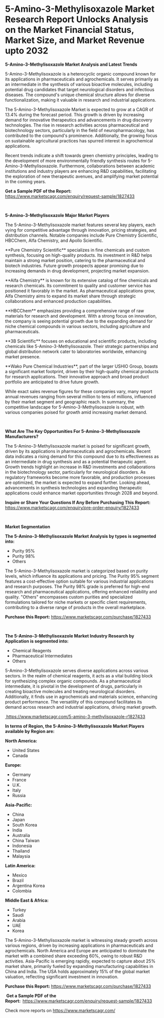<p><h1>5-Amino-3-Methylisoxazole Market Research Report Unlocks Analysis on the Market Financial Status, Market Size, and Market Revenue upto 2032</h1></p><p><strong>5-Amino-3-Methylisoxazole Market Analysis and Latest Trends</strong></p>
<p><p>5-Amino-3-Methylisoxazole is a heterocyclic organic compound known for its applications in pharmaceuticals and agrochemicals. It serves primarily as an intermediate in the synthesis of various bioactive molecules, including potential drug candidates that target neurological disorders and infectious diseases. The compound's unique chemical structure allows for diverse functionalization, making it valuable in research and industrial applications.</p><p>The 5-Amino-3-Methylisoxazole Market is expected to grow at a CAGR of 13.4% during the forecast period. This growth is driven by increasing demand for innovative therapeutics and advancements in drug discovery technologies. The rise in research activities across pharmaceutical and biotechnology sectors, particularly in the field of neuropharmacology, has contributed to the compound's prominence. Additionally, the growing focus on sustainable agricultural practices has spurred interest in agrochemical applications.</p><p>Recent trends indicate a shift towards green chemistry principles, leading to the development of more environmentally friendly synthesis routes for 5-Amino-3-Methylisoxazole. Furthermore, collaborations between academic institutions and industry players are enhancing R&D capabilities, facilitating the exploration of new therapeutic avenues, and amplifying market potential in the coming years.</p></p>
<p><strong>Get a Sample PDF of the Report:&nbsp;</strong> <a href="https://www.marketscagr.com/enquiry/request-sample/1827433?utm_campaign=2792&utm_medium=2&utm_source=Github&utm_content=ia&utm_term=03042025&utm_id=5-amino-3-methylisoxazole">https://www.marketscagr.com/enquiry/request-sample/1827433</a></p>
<p>&nbsp;</p>
<p><strong>5-Amino-3-Methylisoxazole Major Market Players</strong></p>
<p><p>The 5-Amino-3-Methylisoxazole market features several key players, each vying for competitive advantage through innovation, pricing strategies, and distribution channels. Notable companies include Pure Chemistry Scientific, HBCChem, Alfa Chemistry, and Apollo Scientific.</p><p>**Pure Chemistry Scientific** specializes in fine chemicals and custom synthesis, focusing on high-quality products. Its investment in R&D helps maintain a strong market position, catering to the pharmaceutical and biotech industries. Future growth prospects appear promising due to increasing demands in drug development, projecting market expansion.</p><p>**Alfa Chemistry** is known for its extensive catalog of fine chemicals and research chemicals. Its commitment to quality and customer service has positioned it favorably in the market. As pharmaceutical applications grow, Alfa Chemistry aims to expand its market share through strategic collaborations and enhanced production capabilities.</p><p>**HBCChem** emphasizes providing a comprehensive range of raw materials for research and development. With a strong focus on innovation, the company is seeing potential growth due to the expanding demand for niche chemical compounds in various sectors, including agriculture and pharmaceuticals.</p><p>**3B Scientific** focuses on educational and scientific products, including chemicals like 5-Amino-3-Methylisoxazole. Their strategic partnerships and global distribution network cater to laboratories worldwide, enhancing market presence.</p><p>**Wako Pure Chemical Industries**, part of the larger USHIO Group, boasts a significant market footprint, driven by their high-quality chemical products for research applications. Their innovative approach and broad product portfolio are anticipated to drive future growth.</p><p>While exact sales revenue figures for these companies vary, many report annual revenues ranging from several million to tens of millions, influenced by their market segment and geographic reach. In summary, the competitive landscape for 5-Amino-3-Methylisoxazole is robust, with various companies poised for growth amid increasing market demand.</p></p>
<p>&nbsp;</p>
<p><strong>What Are The Key Opportunities For 5-Amino-3-Methylisoxazole Manufacturers?</strong></p>
<p><p>The 5-Amino-3-Methylisoxazole market is poised for significant growth, driven by its applications in pharmaceuticals and agrochemicals. Recent data indicates a rising demand for this compound due to its effectiveness as an intermediate in drug synthesis and as a potential therapeutic agent. Growth trends highlight an increase in R&D investments and collaborations in the biotechnology sector, particularly for neurological disorders. As regulatory frameworks become more favorable, and production processes are optimized, the market is expected to expand further. Looking ahead, advancements in synthesis technologies and expanding therapeutic applications could enhance market opportunities through 2028 and beyond.</p></p>
<p><strong>Inquire or Share Your Questions If Any Before Purchasing This Report:</strong> <a href="https://www.marketscagr.com/enquiry/pre-order-enquiry/1827433?utm_campaign=2792&utm_medium=2&utm_source=Github&utm_content=ia&utm_term=03042025&utm_id=5-amino-3-methylisoxazole">https://www.marketscagr.com/enquiry/pre-order-enquiry/1827433</a></p>
<p>&nbsp;</p>
<p><strong>Market Segmentation</strong></p>
<p><strong>The 5-Amino-3-Methylisoxazole Market Analysis by types is segmented into:</strong></p>
<p><ul><li>Purity 95%</li><li>Purity 98%</li><li>Others</li></ul></p>
<p><p>The 5-Amino-3-Methylisoxazole market is categorized based on purity levels, which influence its applications and pricing. The Purity 95% segment features a cost-effective option suitable for various industrial applications and research purposes. The Purity 98% grade is preferred for high-end research and pharmaceutical applications, offering enhanced reliability and quality. "Others" encompasses custom purities and specialized formulations tailored for niche markets or specific client requirements, contributing to a diverse range of products in the overall marketplace.</p></p>
<p><strong>Purchase this Report:&nbsp;</strong><a href="https://www.marketscagr.com/purchase/1827433?utm_campaign=2792&utm_medium=2&utm_source=Github&utm_content=ia&utm_term=03042025&utm_id=5-amino-3-methylisoxazole">https://www.marketscagr.com/purchase/1827433</a></p>
<p>&nbsp;</p>
<p><strong>The 5-Amino-3-Methylisoxazole Market Industry Research by Application is segmented into:</strong></p>
<p><ul><li>Chemical Reagents</li><li>Pharmaceutical Intermediates</li><li>Others</li></ul></p>
<p><p>5-Amino-3-Methylisoxazole serves diverse applications across various sectors. In the realm of chemical reagents, it acts as a vital building block for synthesizing complex organic compounds. As a pharmaceutical intermediate, it is pivotal in the development of drugs, particularly in creating bioactive molecules and treating neurological disorders. Additionally, it finds use in agrochemicals and materials science, enhancing product performance. The versatility of this compound facilitates its demand across research and industrial applications, driving market growth.</p></p>
<p><a href="https://www.marketscagr.com/5-amino-3-methylisoxazole-r1827433?utm_campaign=2792&utm_medium=2&utm_source=Github&utm_content=ia&utm_term=03042025&utm_id=5-amino-3-methylisoxazole">&nbsp;https://www.marketscagr.com/5-amino-3-methylisoxazole-r1827433</a></p>
<p><strong>In terms of Region, the 5-Amino-3-Methylisoxazole Market Players available by Region are:</strong></p>
<p>
    <p> <strong> North America: </strong>
        <ul>
            <li>United States</li>
            <li>Canada</li>
        </ul>
        </p> 
    <p> <strong> Europe: </strong>
        <ul>
            <li>Germany</li>
            <li>France</li>
            <li>U.K.</li>
            <li>Italy</li>
            <li>Russia</li>
        </ul>
        </p> 
    <p> <strong> Asia-Pacific: </strong>
        <ul>
            <li>China</li>
            <li>Japan</li>
            <li>South Korea</li>
            <li>India</li>
            <li>Australia</li>
            <li>China Taiwan</li>
            <li>Indonesia</li>
            <li>Thailand</li>
            <li>Malaysia</li>
        </ul>
        </p> 
    <p> <strong> Latin America: </strong>
        <ul>
            <li>Mexico</li>
            <li>Brazil</li>
            <li>Argentina Korea</li>
            <li>Colombia</li>
        </ul>
        </p> 
    <p> <strong> Middle East & Africa: </strong>
        <ul>
            <li>Turkey</li>
            <li>Saudi</li>
            <li>Arabia</li>
            <li>UAE</li>
            <li>Korea</li>
        </ul>
    </p>
    </p>
<p><p>The 5-Amino-3-Methylisoxazole market is witnessing steady growth across various regions, driven by increasing applications in pharmaceuticals and agrochemicals. North America and Europe are anticipated to dominate the market with a combined share exceeding 60%, owing to robust R&D activities. Asia-Pacific is emerging rapidly, expected to capture about 25% market share, primarily fueled by expanding manufacturing capabilities in China and India. The USA holds approximately 15% of the global market valuation, reflecting significant investment in innovation.</p></p>
<p><strong>Purchase this Report: </strong><a href="https://www.marketscagr.com/purchase/1827433?utm_campaign=2792&utm_medium=2&utm_source=Github&utm_content=ia&utm_term=03042025&utm_id=5-amino-3-methylisoxazole">https://www.marketscagr.com/purchase/1827433</a></p>
<p>&nbsp;<strong>Get a Sample PDF of the Report:&nbsp;&nbsp;</strong><a href="https://www.marketscagr.com/enquiry/request-sample/1827433?utm_campaign=2792&utm_medium=2&utm_source=Github&utm_content=ia&utm_term=03042025&utm_id=5-amino-3-methylisoxazole">https://www.marketscagr.com/enquiry/request-sample/1827433</a></p>
<p><strong></strong></p>
<p>Check more reports on <a href="https://www.marketscagr.com/?utm_campaign=2792&utm_medium=2&utm_source=Github&utm_content=ia&utm_term=03042025&utm_id=5-amino-3-methylisoxazole">https://www.marketscagr.com/</a></p>